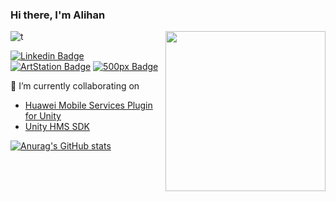 ### Hi there, I'm Alihan

<a href="https://api.daily.dev/get?r=alihan98ersoy" target="_blank">
    <img
      width="256"
      align="right"
      src="https://api.daily.dev/devcards/2deae0e74a3749d5a2f69391a0e93434.png?r=8e7"
    />
  </a>
</div>

![t](https://cdn.akamai.steamstatic.com/steamcommunity/public/images/items/216150/5933160d2b734175fd7e7adbeb894fc1b4a02f08.gif)

[![Linkedin Badge](https://img.shields.io/badge/linkedin-%230077B5.svg?&style=plastic&logo=linkedin&logoColor=white)](https://www.linkedin.com/in/alihan98ersoy/)
[![ArtStation Badge](https://img.shields.io/badge/ArtStation-%230077B5.svg?&style=plastic&logo=ArtStation&logoColor=red)](https://www.artstation.com/alihan98ersoy/)
[![500px Badge](https://img.shields.io/badge/500px-%230077B5.svg?&style=plastic&logo=500px&logoColor=white)](https://500px.com/p/alihan98ersoy)

 👯 I’m currently collaborating on
- [Huawei Mobile Services Plugin for Unity](https://github.com/EvilMindDevs/hms-unity-plugin) 
- [Unity HMS SDK](https://github.com/EvilMindDevs/hms-sdk-unity)

[![Anurag's GitHub stats](https://github-readme-stats.vercel.app/api?username=alihan98ersoy)](https://www.linkedin.com/in/alihan98ersoy/)


